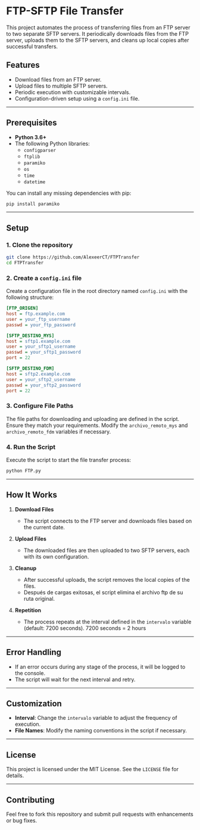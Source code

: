 # FTP-SFTP File Transfer

This project automates the process of transferring files from an FTP server to two separate SFTP servers. It periodically downloads files from the FTP server, uploads them to the SFTP servers, and cleans up local copies after successful transfers.

## Features
- Download files from an FTP server.
- Upload files to multiple SFTP servers.
- Periodic execution with customizable intervals.
- Configuration-driven setup using a `config.ini` file.

---

## Prerequisites

- **Python 3.6+**
- The following Python libraries:
  - `configparser`
  - `ftplib`
  - `paramiko`
  - `os`
  - `time`
  - `datetime`

You can install any missing dependencies with pip:

```bash
pip install paramiko
```

---

## Setup

### 1. Clone the repository

```bash
git clone https://github.com/AlexeerCT/FTPTransfer
cd FTPTransfer
```

### 2. Create a `config.ini` file

Create a configuration file in the root directory named `config.ini` with the following structure:

```ini
[FTP_ORIGEN]
host = ftp.example.com
user = your_ftp_username
passwd = your_ftp_password

[SFTP_DESTINO_MYS]
host = sftp1.example.com
user = your_sftp1_username
passwd = your_sftp1_password
port = 22

[SFTP_DESTINO_FDM]
host = sftp2.example.com
user = your_sftp2_username
passwd = your_sftp2_password
port = 22
```

### 3. Configure File Paths

The file paths for downloading and uploading are defined in the script. Ensure they match your requirements. Modify the `archivo_remoto_mys` and `archivo_remoto_fdm` variables if necessary.

### 4. Run the Script

Execute the script to start the file transfer process:

```bash
python FTP.py
```

---

## How It Works

1. **Download Files**
   - The script connects to the FTP server and downloads files based on the current date.
   
2. **Upload Files**
   - The downloaded files are then uploaded to two SFTP servers, each with its own configuration.

3. **Cleanup**
   - After successful uploads, the script removes the local copies of the files.
   - Después de cargas exitosas, el script elimina el archivo ftp de su ruta original. 

4. **Repetition**
   - The process repeats at the interval defined in the `intervalo` variable (default: 7200 seconds). 7200 seconds = 2 hours

---

## Error Handling
- If an error occurs during any stage of the process, it will be logged to the console.
- The script will wait for the next interval and retry.

---

## Customization
- **Interval**: Change the `intervalo` variable to adjust the frequency of execution.
- **File Names**: Modify the naming conventions in the script if necessary.

---

## License
This project is licensed under the MIT License. See the `LICENSE` file for details.

---

## Contributing
Feel free to fork this repository and submit pull requests with enhancements or bug fixes.

